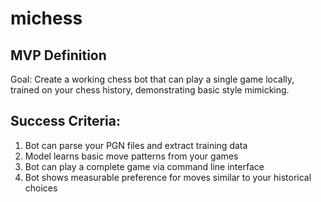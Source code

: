 # michess

## MVP Definition
Goal: Create a working chess bot that can play a single game locally, trained on your chess history, demonstrating basic style mimicking.

## Success Criteria:

1. Bot can parse your PGN files and extract training data
2. Model learns basic move patterns from your games
3. Bot can play a complete game via command line interface
4. Bot shows measurable preference for moves similar to your historical choices
